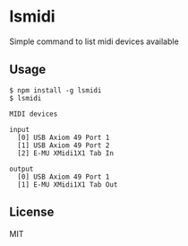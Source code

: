 lsmidi
======

Simple command to list midi devices available

Usage
-----

```
$ npm install -g lsmidi
$ lsmidi

MIDI devices

input
  [0] USB Axiom 49 Port 1
  [1] USB Axiom 49 Port 2
  [2] E-MU XMidi1X1 Tab In

output
  [0] USB Axiom 49 Port 1
  [1] E-MU XMidi1X1 Tab Out
```

License
-------

MIT
